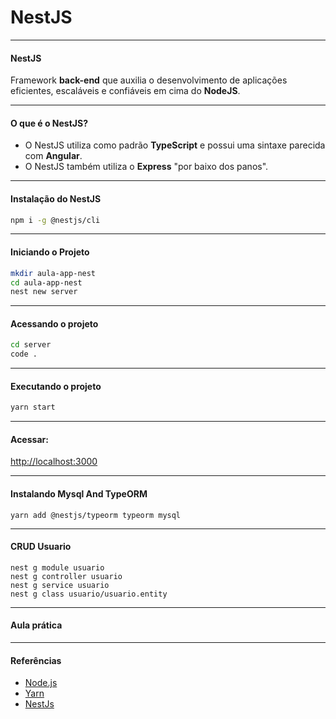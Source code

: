 # NestJS

---

#### NestJS

Framework **back-end** que auxilia o desenvolvimento de aplicações eficientes, escaláveis e confiáveis em cima do **NodeJS**.

---

#### O que é o NestJS?

- O NestJS utiliza como padrão **TypeScript** e possui uma sintaxe parecida com **Angular**.
- O NestJS também utiliza o **Express** "por baixo dos panos".

---

#### Instalação do NestJS

```bash
npm i -g @nestjs/cli
```

---

#### Iniciando o Projeto

```bash
mkdir aula-app-nest
cd aula-app-nest
nest new server
```

---

#### Acessando o projeto

```bash
cd server
code .
```

---

#### Executando o projeto

```bash
yarn start
```

---

#### Acessar:

[http://localhost:3000](http://localhost:3000)

---

#### Instalando Mysql And TypeORM

```
yarn add @nestjs/typeorm typeorm mysql
```

---

#### CRUD Usuario

```
nest g module usuario
nest g controller usuario
nest g service usuario
nest g class usuario/usuario.entity
```

---

#### Aula prática

---

#### Referências

- [Node.js](https://nodejs.org/pt-br/about/)
- [Yarn](https://classic.yarnpkg.com/en/)
- [NestJs](https://nestjs.com/)
